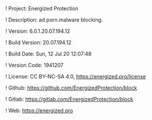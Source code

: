 ! Project: Energized Protection

! Description: ad.porn.malware blocking.

! Version: 6.0.1.20.07.194.12

! Build Version: 20.07.194.12

! Build Date: Sun, 12 Jul 20 12:07:48

! Version Code: 1941207

! License: CC BY-NC-SA 4.0, https://energized.pro/license

! Github: https://github.com/EnergizedProtection/block

! Gitlab: https://gitlab.com/EnergizedProtection/block


! Web: https://energized.pro
